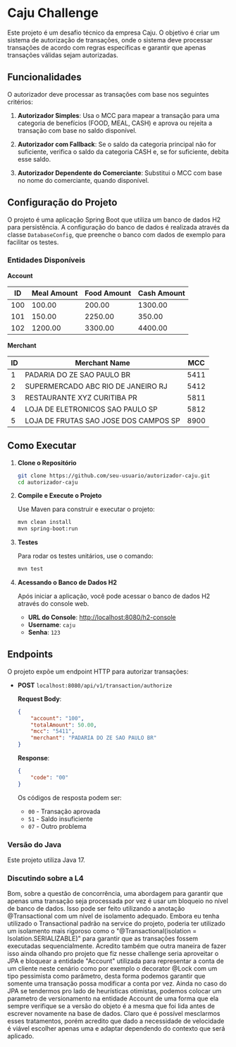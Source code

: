 # Caju Challenge

Este projeto é um desafio técnico da empresa Caju. O objetivo é criar um sistema de autorização de transações, onde o sistema deve processar transações de acordo com regras específicas e garantir que apenas transações válidas sejam autorizadas.

## Funcionalidades

O autorizador deve processar as transações com base nos seguintes critérios:

1. **Autorizador Simples**: Usa o MCC para mapear a transação para uma categoria de benefícios (FOOD, MEAL, CASH) e aprova ou rejeita a transação com base no saldo disponível.

2. **Autorizador com Fallback**: Se o saldo da categoria principal não for suficiente, verifica o saldo da categoria CASH e, se for suficiente, debita esse saldo.

3. **Autorizador Dependente do Comerciante**: Substitui o MCC com base no nome do comerciante, quando disponível.

## Configuração do Projeto

O projeto é uma aplicação Spring Boot que utiliza um banco de dados H2 para persistência. A configuração do banco de dados é realizada através da classe `DatabaseConfig`, que preenche o banco com dados de exemplo para facilitar os testes.

### Entidades Disponíveis

**Account**

| ID  | Meal Amount | Food Amount | Cash Amount |
|-----|-------------|-------------|-------------|
| 100 | 100.00      | 200.00      | 1300.00     |
| 101 | 150.00      | 2250.00     | 350.00      |
| 102 | 1200.00     | 3300.00     | 4400.00     |

**Merchant**

| ID  | Merchant Name                          | MCC  |
|-----|----------------------------------------|------|
| 1   | PADARIA DO ZE SAO PAULO BR             | 5411 |
| 2   | SUPERMERCADO ABC RIO DE JANEIRO RJ     | 5412 |
| 3   | RESTAURANTE XYZ CURITIBA PR            | 5811 |
| 4   | LOJA DE ELETRONICOS SAO PAULO SP       | 5812 |
| 5   | LOJA DE FRUTAS SAO JOSE DOS CAMPOS SP  | 8900 |

## Como Executar

1. **Clone o Repositório**

    ```bash
    git clone https://github.com/seu-usuario/autorizador-caju.git
    cd autorizador-caju
    ```

2. **Compile e Execute o Projeto**

    Use Maven para construir e executar o projeto:

    ```bash
    mvn clean install
    mvn spring-boot:run
    ```

3. **Testes**

    Para rodar os testes unitários, use o comando:

    ```bash
    mvn test
    ```

4. **Acessando o Banco de Dados H2**

   Após iniciar a aplicação, você pode acessar o banco de dados H2 através do console web.

    - **URL do Console**: [http://localhost:8080/h2-console](http://localhost:8080/h2-console)
    - **Username**: `caju`
    - **Senha**: `123`

## Endpoints

O projeto expõe um endpoint HTTP para autorizar transações:

- **POST** `localhost:8080/api/v1/transaction/authorize`
  
  **Request Body**:

    ```json
    {
        "account": "100",
        "totalAmount": 50.00,
        "mcc": "5411",
        "merchant": "PADARIA DO ZE SAO PAULO BR"
    }
    ```

  **Response**:

    ```json
    {
        "code": "00"
    }
    ```

  Os códigos de resposta podem ser:
  - `00` - Transação aprovada
  - `51` - Saldo insuficiente
  - `07` - Outro problema

### Versão do Java

Este projeto utiliza Java 17.

### Discutindo sobre a L4
Bom, sobre a questão de concorrência, uma abordagem para garantir que apenas uma transação seja processada por vez é usar um bloqueio no nível de banco de dados. Isso pode ser feito utilizando a anotação @Transactional com um nível de isolamento adequado. Embora eu tenha utilizado o Transactional padrão na service do projeto, poderia ter utilizado um isolamento mais rigoroso como o "@Transactional(isolation = Isolation.SERIALIZABLE)" para garantir que as transações fossem executadas sequencialmente. Acredito também que outra maneira de fazer isso ainda olhando pro projeto que fiz nesse challenge seria aproveitar o JPA e bloquear a entidade "Account" utilizada para representar a conta de um cliente neste cenário como por exemplo o decorator @Lock com um tipo pessimista como parâmetro, desta forma podemos garantir que somente uma transação possa modificar a conta por vez. Ainda no caso do JPA se tendermos pro lado de heurísticas otimistas, podemos colocar um parametro de versionamento na entidade Account de uma forma que ela sempre verifique se a versão do objeto é a mesma que foi lida antes de escrever novamente na base de dados. Claro que é possível mesclarmos esses tratamentos, porém acredito que dado a necessidade de velocidade é viável escolher apenas uma e adaptar dependendo do contexto que será aplicado.

